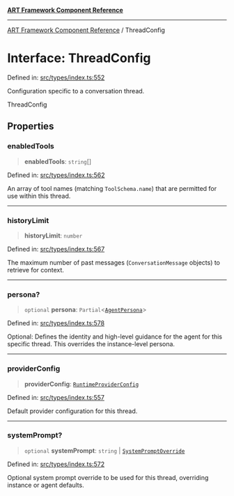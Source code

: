 [**ART Framework Component Reference**](../README.md)

***

[ART Framework Component Reference](../README.md) / ThreadConfig

# Interface: ThreadConfig

Defined in: [src/types/index.ts:552](https://github.com/hashangit/ART/blob/e4c184bd9ffa5ef078ee6a88704f24584b173411/src/types/index.ts#L552)

Configuration specific to a conversation thread.

 ThreadConfig

## Properties

### enabledTools

> **enabledTools**: `string`[]

Defined in: [src/types/index.ts:562](https://github.com/hashangit/ART/blob/e4c184bd9ffa5ef078ee6a88704f24584b173411/src/types/index.ts#L562)

An array of tool names (matching `ToolSchema.name`) that are permitted for use within this thread.

***

### historyLimit

> **historyLimit**: `number`

Defined in: [src/types/index.ts:567](https://github.com/hashangit/ART/blob/e4c184bd9ffa5ef078ee6a88704f24584b173411/src/types/index.ts#L567)

The maximum number of past messages (`ConversationMessage` objects) to retrieve for context.

***

### persona?

> `optional` **persona**: `Partial`\<[`AgentPersona`](AgentPersona.md)\>

Defined in: [src/types/index.ts:578](https://github.com/hashangit/ART/blob/e4c184bd9ffa5ef078ee6a88704f24584b173411/src/types/index.ts#L578)

Optional: Defines the identity and high-level guidance for the agent for this specific thread.
This overrides the instance-level persona.

***

### providerConfig

> **providerConfig**: [`RuntimeProviderConfig`](RuntimeProviderConfig.md)

Defined in: [src/types/index.ts:557](https://github.com/hashangit/ART/blob/e4c184bd9ffa5ef078ee6a88704f24584b173411/src/types/index.ts#L557)

Default provider configuration for this thread.

***

### systemPrompt?

> `optional` **systemPrompt**: `string` \| [`SystemPromptOverride`](SystemPromptOverride.md)

Defined in: [src/types/index.ts:572](https://github.com/hashangit/ART/blob/e4c184bd9ffa5ef078ee6a88704f24584b173411/src/types/index.ts#L572)

Optional system prompt override to be used for this thread, overriding instance or agent defaults.
